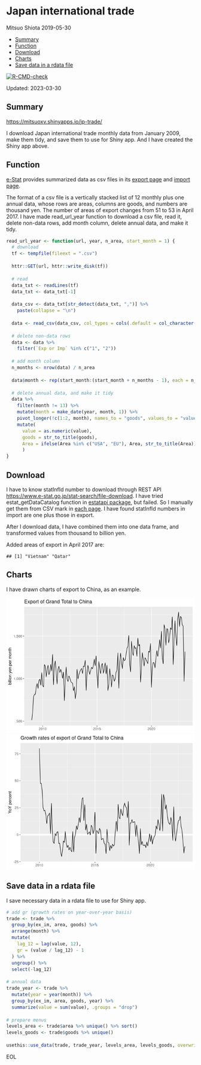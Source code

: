 Japan international trade
================
Mitsuo Shiota
2019-05-30

- <a href="#summary" id="toc-summary">Summary</a>
- <a href="#function" id="toc-function">Function</a>
- <a href="#download" id="toc-download">Download</a>
- <a href="#charts" id="toc-charts">Charts</a>
- <a href="#save-data-in-a-rdata-file"
  id="toc-save-data-in-a-rdata-file">Save data in a rdata file</a>

<!-- badges: start -->

[![R-CMD-check](https://github.com/mitsuoxv/jp-trade/actions/workflows/R-CMD-check.yaml/badge.svg)](https://github.com/mitsuoxv/jp-trade/actions/workflows/R-CMD-check.yaml)
<!-- badges: end -->

Updated: 2023-03-30

## Summary

<https://mitsuoxv.shinyapps.io/jp-trade/>

I download Japan international trade monthly data from January 2009,
make them tidy, and save them to use for Shiny app. And I have created
the Shiny app above.

## Function

[e-Stat](https://www.e-stat.go.jp/en) provides summarized data as csv
files in its [export
page](https://www.e-stat.go.jp/stat-search/files?page=1&layout=datalist&toukei=00350300&bunya_l=16&tstat=000001013137&cycle=1&tclass1=000001013260&tclass2=000001013261&second2=1)
and [import
page](https://www.e-stat.go.jp/stat-search/files?page=1&layout=datalist&toukei=00350300&bunya_l=16&tstat=000001013137&cycle=1&tclass1=000001013260&tclass2=000001013262&second2=1).

The format of a csv file is a vertically stacked list of 12 monthly plus
one annual data, whose rows are areas, columns are goods, and numbers
are thousand yen. The number of areas of export changes from 51 to 53 in
April 2017. I have made read_url_year function to download a csv file,
read it, delete non-data rows, add month column, delete annual data, and
make it tidy.

``` r
read_url_year <- function(url, year, n_area, start_month = 1) {
  # download
  tf <- tempfile(fileext = ".csv")
  
  httr::GET(url, httr::write_disk(tf))
  
  # read
  data_txt <- readLines(tf)
  data_txt <- data_txt[-1]
  
  data_csv <- data_txt[str_detect(data_txt, ",")] %>% 
    paste(collapse = "\n")
  
  data <- read_csv(data_csv, col_types = cols(.default = col_character()))
  
  # delete non-data rows
  data <- data %>% 
    filter(`Exp or Imp` %in% c("1", "2"))
  
  # add month column
  n_months <- nrow(data) / n_area
  
  data$month <- rep(start_month:(start_month + n_months - 1), each = n_area)
  
  # delete annual data, and make it tidy
  data %>% 
    filter(month != 13) %>% 
    mutate(month = make_date(year, month, 1)) %>% 
    pivot_longer(!c(1:2, month), names_to = "goods", values_to = "value") %>% 
    mutate(
      value = as.numeric(value),
      goods = str_to_title(goods),
      Area = ifelse(Area %in% c("USA", "EU"), Area, str_to_title(Area))
      )
}
```

## Download

I have to know statInfId number to download through REST API
<https://www.e-stat.go.jp/stat-search/file-download>. I have tried
estat_getDataCatalog function in [estatapi
package](https://cran.rstudio.com/web/packages/estatapi/estatapi.pdf),
but failed. So I manually get them from CSV mark in [each
page](https://www.e-stat.go.jp/stat-search/files?page=1&layout=datalist&toukei=00350300&bunya_l=16&tstat=000001013137&cycle=1&year=20190&month=12040604&tclass1=000001013260&tclass2=000001013261&result_back=1&second2=1).
I have found statInfId numbers in import are one plus those in export.

After I download data, I have combined them into one data frame, and
transformed values from thousand to billion yen.

Added areas of export in April 2017 are:

    ## [1] "Vietnam" "Qatar"

## Charts

I have drawn charts of export to China, as an example.

![](README_files/figure-gfm/charts-1.png)<!-- -->![](README_files/figure-gfm/charts-2.png)<!-- -->

## Save data in a rdata file

I save necessary data in a rdata file to use for Shiny app.

``` r
# add gr (growth rates on year-over-year basis)
trade <- trade %>% 
  group_by(ex_im, area, goods) %>% 
  arrange(month) %>% 
  mutate(
    lag_12 = lag(value, 12),
    gr = (value / lag_12) - 1
  ) %>% 
  ungroup() %>% 
  select(-lag_12)

# annual data
trade_year <- trade %>% 
  mutate(year = year(month)) %>% 
  group_by(ex_im, area, goods, year) %>% 
  summarize(value = sum(value), .groups = "drop")

# prepare menus
levels_area <- trade$area %>% unique() %>% sort()
levels_goods <- trade$goods %>% unique()

usethis::use_data(trade, trade_year, levels_area, levels_goods, overwrite = TRUE)
```

EOL

